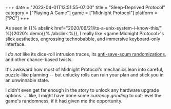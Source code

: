 +++
date = "2023-04-01T13:51:55-07:00"
title = "Sleep-Deprived Protocol"
category = ["Playing A Game"]
game = ["Midnight Protocol"]
platform = ["PC"]
+++

As seen in {{% abslink href="2020/06/21/its-a-unix-system-i-know-this/" %}}2020's demo{{% /abslink %}}, I really like <game:Midnight Protocol>'s slick aesthetics, engrossing technobabble, and immersive keyboard-only interface.

I <i>do not</i> like its dice-roll intrusion traces, its <a href="https://store.steampowered.com/news/app/1162700/view/4625752147823635355">anti-save-scum randomizations</a>, and other chance-based twists.

It's awkward how most of Midnight Protocol's mechanics lean into careful, puzzle-like planning -- but unlucky rolls can ruin your plan and stick you in an unwinnable state.

I didn't even get far enough in the story to unlock any hardware upgrade options.  ... like, I might have done some <i>currency grinding</i> to out-level the game's randomness, if it had given me the opportunity.
